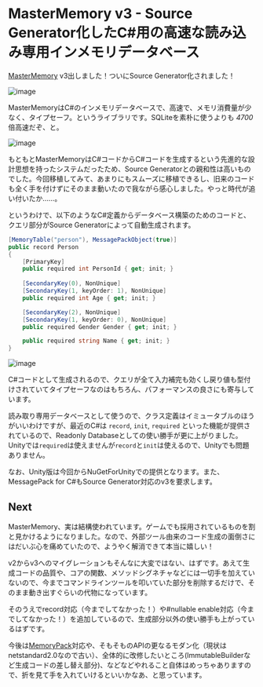 # MasterMemory v3 - Source Generator化したC#用の高速な読み込み専用インメモリデータベース

[MasterMemory](https://github.com/Cysharp/MasterMemory) v3出しました！ついにSource Generator化されました！

![image](https://github.com/user-attachments/assets/e804fa52-f6a5-4972-a510-0b3b17a31230)

MasterMemoryはC#のインメモリデータベースで、高速で、メモリ消費量が少なく、タイプセーフ。というライブラリです。SQLiteを素朴に使うよりも *4700*倍高速だぞ、と。 

![image](https://user-images.githubusercontent.com/46207/61031896-61890800-a3fb-11e9-86b7-84c821d347a4.png)

もともとMasterMemoryはC#コードからC#コードを生成するという先進的な設計思想を持ったシステムだったため、Source Generatorとの親和性は高いものでした。今回移植してみて、あまりにもスムーズに移植できるし、旧来のコードも全く手を付けずにそのまま動いたので我ながら感心しました。やっと時代が追い付いたか……。

というわけで、以下のようなC#定義からデータベース構築のためのコードと、クエリ部分がSource Generatorによって自動生成されます。

```csharp
[MemoryTable("person"), MessagePackObject(true)]
public record Person
{
    [PrimaryKey]
    public required int PersonId { get; init; }
    
    [SecondaryKey(0), NonUnique]
    [SecondaryKey(1, keyOrder: 1), NonUnique]
    public required int Age { get; init; }

    [SecondaryKey(2), NonUnique]
    [SecondaryKey(1, keyOrder: 0), NonUnique]
    public required Gender Gender { get; init; }

    public required string Name { get; init; }
}
```

![image](https://user-images.githubusercontent.com/46207/61035808-cb58e000-a402-11e9-9209-d51665d1cd56.png)

C#コードとして生成されるので、クエリが全て入力補完も効くし戻り値も型付けされていてタイプセーフなのはもちろん、パフォーマンスの良さにも寄与しています。

読み取り専用データベースとして使うので、クラス定義はイミュータブルのほうがいいわけですが、最近のC#は `record`, `init`, `required` といった機能が提供されているので、Readonly Databaseとしての使い勝手が更に上がりました。Unityでは`required`は使えませんが`record`と`init`は使えるので、Unityでも問題ありません。

なお、Unity版は今回からNuGetForUnityでの提供となります。また、MessagePack for C#もSource Generator対応のv3を要求します。

Next
---
MasterMemory、実は結構使われています。ゲームでも採用されているものを割と見かけるようになりました。なので、外部ツール由来のコード生成の面倒さにはだいぶ心を痛めていたので、ようやく解消できて本当に嬉しい！

v2からv3へのマイグレーションもそんなに大変ではない、はずです。あえて生成コードの品質や、コアの関数、メソッドシグネチャなどには一切手を加えていないので、今までコマンドラインツールを叩いていた部分を削除するだけで、そのまま動き出すぐらいの代物になっています。

そのうえでrecord対応（今までしてなかった！）や#nullable enable対応（今までしてなかった！）を追加しているので、生成部分以外の使い勝手も上がっているはずです。

今後は[MemoryPack](https://github.com/Cysharp/MemoryPack)対応や、そもそものAPIの更なるモダン化（現状はnetstandard2.0なので古い）、全体的に改修したいところ(ImmutableBuilderなど生成コードの差し替え部分)、などなどやれること自体はめっちゃありますので、折を見て手を入れていけるといいかなあ、と思っています。